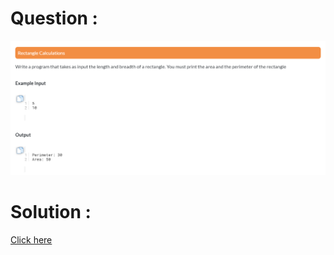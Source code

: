 # Question :
![rectangle calculations](https://github.com/prabhu30/coding/blob/main/Edyst/Python%20-%20Intro%20to%20Advanced/30_rectangle%20calculations/image.png)

# Solution :
[Click here](https://github.com/prabhu30/coding/blob/main/Edyst/Python%20-%20Intro%20to%20Advanced/30_rectangle%20calculations/solution.py)
